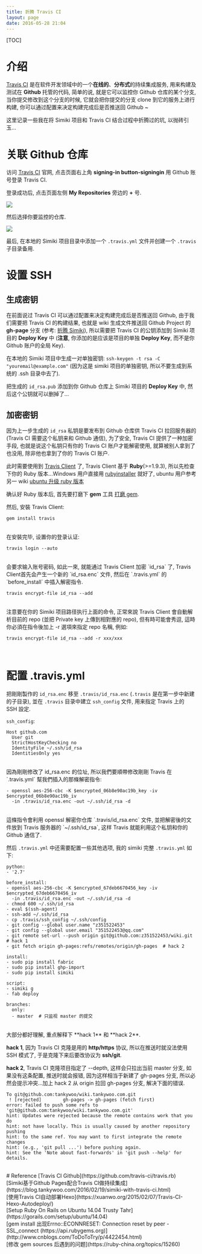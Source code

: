 ```yaml
---
title: 折腾 Travis CI
layout: page
date: 2016-05-28 21:04
---
```


[TOC]

# 介绍
[Travis CI](https://travis-ci.org/) 是在软件开发领域中的一个**在线的**、**分布式**的持续集成服务, 用来构建及测试在 **Github** 托管的代码, 简单的说, 就是它可以监控你 Github 仓库的某个分支, 当你提交修改到这个分支的时候, 它就会把你提交的分支 clone 到它的服务上进行构建, 你可以通过配置来决定构建完成后是否推送回 Github ~

这里记录一些我在将 Simiki 项目和 Travis CI 结合过程中折腾过的坑, 以抛砖引玉...

# 关联 Github 仓库
访问 [Travis CI](https://travis-ci.org/) 官网, 点击页面右上角 **signing\-in button\-signingin** 用 Github 账号登录 Travis CI.

登录成功后, 点击页面左侧 **My Repositories** 旁边的 **+** 号.

![](http://i63.tinypic.com/dndmvt.jpg)

然后选择你要监控的仓库.

![](http://i65.tinypic.com/izcghc.jpg)

最后, 在本地的 Simiki 项目目录中添加一个 `.travis.yml` 文件并创建一个 `.travis` 子目录备用.

# 设置 SSH
## 生成密钥
在前面说过 Travis CI 可以通过配置来决定构建完成后是否推送回 Github, 由于我们需要把 Travis CI 的构建结果, 也就是 wiki 生成文件推送回 Github Project 的 **gh-page** 分支 (参考: [折腾 Simiki](http://wiki.smallcpp.cn/%E5%B7%A5%E5%85%B7%E9%85%8D%E7%BD%AE/%E6%8A%98%E8%85%BE%20Simiki.html)), 所以需要把 Travis CI 的公钥添加到 Simiki 项目的 **Deploy Key** 中 (**注意**, 你添加的是应该是项目的单独 **Deploy Key**, 而不是你 Github 账户的全局 Key).

在本地的 Simiki 项目中生成一对单独密钥: `ssh-keygen -t rsa -C "youremail@example.com"` (因为这是 simiki 项目的单独密钥, 所以不要生成到系统的 .ssh 目录中去了).

把生成的 `id_rsa.pub` 添加到你 Github 仓库上 Simiki 项目的 **Deploy Key** 中, 然后这个公钥就可以删掉了...

## 加密密钥
因为上一步生成的 `id_rsa` 私钥是要发布到 Github 仓库供 Travis CI 拉回服务器的 (Travis CI 需要这个私钥来和 Github 通信), 为了安全, Travis CI 提供了一种加密手段, 也就是说这个私钥只有你的 Travis CI 账户才能解密使用, 就算被别人拿到了也没用, 除非他也拿到了你的 Travis CI 账户.

此时需要使用到 [Travis Client](https://github.com/travis-ci/travis.rb) 了, Travis Client 基于 **Ruby**(>=1.9.3), 所以先检查下你的 Ruby 版本...Windows 用户直接用 [rubyinstaller](http://rubyinstaller.org/) 就好了, ubuntu 用户参考另一 wiki [ubuntu 升级 ruby 版本](http://wiki.smallcpp.cn/%E5%B7%A5%E5%85%B7%E9%85%8D%E7%BD%AE/ubuntu%20%E5%8D%87%E7%BA%A7%20ruby%20%E7%89%88%E6%9C%AC.html)

确认好 Ruby 版本后, 首先要打磨下 **gem** 工具 [打磨 gem](http://wiki.smallcpp.cn/%E5%B7%A5%E5%85%B7%E9%85%8D%E7%BD%AE/%E6%89%93%E7%A3%A8%20gem.html).

然后, 安裝 Travis Client:

```
gem install travis
```
<br>
在安裝完毕, 设置你的登录认证:

```
travis login --auto
```
<br>
会要求输入账号密码, 如此一來, 就能通过 Travis Client 加密 `id_rsa` 了, Travis Client首先会产生一个新的 `id_rsa.enc` 文件, 然后在 `.travis.yml` 的 `before_install` 中插入解密指令.

```
travis encrypt-file id_rsa --add
```
<br>
注意要在你的 Simiki 项目路径执行上面的命令, 正常來說 Travis Client 會自動解析目前的 repo (並把 Private key 上傳到相對應的 repo), 但有時可能會秀逗, 這時你必須在指令後加上 -r 選項來指定 repo 名稱, 例如:

```
travis encrypt-file id_rsa --add -r xxx/xxx
```
<br>

# 配置 .travis.yml

把剛剛製作的 `id_rsa.enc` 移至 `.travis/id_rsa.enc` (`.travis` 是在第一步中新建的子目录), 並在 `.travis` 目录中建立 `ssh_config` 文件, 用来指定 Travis 上的 SSH 設定.

`ssh_config`:

```
Host github.com
  User git
  StrictHostKeyChecking no
  IdentityFile ~/.ssh/id_rsa
  IdentitiesOnly yes
```
<br>
因為剛剛修改了 id_rsa.enc 的位址, 所以我們要順帶修改剛剛 Travis 在 `.travis.yml` 幫我們插入的那條解密指令:

```
- openssl aes-256-cbc -K $encrypted_06b8e90ac19b_key -iv $encrypted_06b8e90ac19b_iv
  -in .travis/id_rsa.enc -out ~/.ssh/id_rsa -d
```
<br>
這條指令會利用 openssl 解密你仓库 `.travis/id_rsa.enc` 文件, 並把解密後的文件放到 Travis 服务器的 `~/.ssh/id_rsa`, 这样 Travis 就能利用这个私钥和你的 Github 通信了.

然后 `.travis.yml` 中还需要配置一些其他选项, 我的 simiki 完整 `.travis.yml` 如下:

```
python:
- '2.7'

before_install:
- openssl aes-256-cbc -K $encrypted_67deb6670456_key -iv $encrypted_67deb6670456_iv
  -in .travis/id_rsa.enc -out ~/.ssh/id_rsa -d
- chmod 600 ~/.ssh/id_rsa
- eval $(ssh-agent)
- ssh-add ~/.ssh/id_rsa
- cp .travis/ssh_config ~/.ssh/config
- git config --global user.name "z351522453"
- git config --global user.email "351522453@qq.com"
- git remote set-url --push origin git@github.com:z351522453/wiki.git  # hack 1
- git fetch origin gh-pages:refs/remotes/origin/gh-pages  # hack 2

install:
- sudo pip install fabric
- sudo pip install ghp-import
- sudo pip install simiki

script:
- simiki g
- fab deploy

branches:
  only:
  - master  # 只监视 master 的提交
```
<br>
大部分都好理解, 重点解释下 **hack 1** 和 **hack 2**.

**hack 1**, 因为 Travis CI 克隆是用的 **http/https** 协议, 所以在推送时就没法使用 SSH 模式了, 于是克隆下来后要改协议为 **ssh/git**.

**hack 2**, Travis CI 克隆项目指定了 \-\-depth, 这样会只拉出当前 master 分支, 如果没有这条配置, 推送时就会报错, 因为这样相当于新建了 gh-pages 分支, 所以必然会提示冲突...加上 hack 2 从 origin 拉回 gh\-pages 分支, 解决下面的错误.

```
To git@github.com:tankywoo/wiki.tankywoo.com.git
 ! [rejected]        gh-pages -> gh-pages (fetch first)
error: failed to push some refs to 'git@github.com:tankywoo/wiki.tankywoo.com.git'
hint: Updates were rejected because the remote contains work that you do
hint: not have locally. This is usually caused by another repository pushing
hint: to the same ref. You may want to first integrate the remote changes
hint: (e.g., 'git pull ...') before pushing again.
hint: See the 'Note about fast-forwards' in 'git push --help' for details.
```
<br>
# Reference
[Travis CI Github](https://github.com/travis-ci/travis.rb)<br>
[Simiki基于Github Pages配合Travis CI做持续集成](https://blog.tankywoo.com/2016/02/19/simiki-with-travis-ci.html)<br>
[使用Travis CI自动部署Hexo](https://xuanwo.org/2015/02/07/Travis-CI-Hexo-Autodeploy/)<br>
[Setup Ruby On Rails on Ubuntu 14.04 Trusty Tahr](https://gorails.com/setup/ubuntu/14.04)<br>
[gem install 出现Errno::ECONNRESET: Connection reset by peer - SSL_connect (https://api.rubygems.org)](http://www.cnblogs.com/ToDoToTry/p/4422454.html)<br>
[修改 gem sources 后遇到的问题](https://ruby-china.org/topics/15260)<br>
